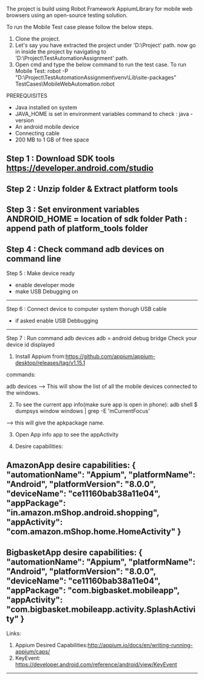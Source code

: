 The project is build using Robot Framework AppiumLibrary for mobile web browsers using an open-source testing solution. 

To run the Mobile Test case please follow the below steps.
1. Clone the project.
2. Let's say you have extracted the project under  'D:\Project' path. now go in inside the project by navigating to 'D:\Project\TestAutomationAssignment' path.
3. Open cmd and type the below command to run the test case.
To run Mobile Test:
robot -P "D:\Project\TestAutomationAssignment\venv\Lib\site-packages" TestCases\MobileWebAutomation.robot


PREREQUISITES
 - Java installed on system
 - JAVA_HOME is set in environment variables
 command to check : java -version
 - An android mobile device
 - Connecting cable
 - 200 MB to 1 GB of free space

Step 1 : Download SDK tools
 https://developer.android.com/studio
----------------------------------------------------------------------------------
Step 2 : Unzip folder & Extract platform tools
----------------------------------------------------------------------------------
Step 3 : Set environment variables
 ANDROID_HOME = location of sdk folder
 Path : append path of platform_tools folder
----------------------------------------------------------------------------------
Step 4 : Check command adb devices on command line
----------------------------------------------------------------------------------
Step 5 : Make device ready
 - enable developer mode
 - make USB Debugging on
----------------------------------------------------------------------------------
Step 6 : Connect device to computer system thorugh USB cable
 - if asked enable USB Debbugging
----------------------------------------------------------------------------------
Step 7 : Run command adb devices
  adb = android debug bridge
 Check your device id displayed


1. Install Appium from:https://github.com/appium/appium-desktop/releases/tag/v1.15.1

commands:

adb devices
--> This will show the list of all the mobile devices connected to the windows.

2. To see the current app info(make sure app is open in phone):
adb shell
$ dumpsys window windows | grep -E 'mCurrentFocus'

--> this will give the apkpackage name.

3. Open App info app to see the appActivity

4. Desire capabilities:

AmazonApp desire capabilities:
{
  "automationName": "Appium",
  "platformName": "Android",
  "platformVersion": "8.0.0",
  "deviceName": "ce11160bab38a11e04",
  "appPackage": "in.amazon.mShop.android.shopping",
  "appActivity": "com.amazon.mShop.home.HomeActivity"
}
----------------------------------------------------------------------------------
BigbasketApp desire capabilities:
{
  "automationName": "Appium",
  "platformName": "Android",
  "platformVersion": "8.0.0",
  "deviceName": "ce11160bab38a11e04",
  "appPackage": "com.bigbasket.mobileapp",
  "appActivity": "com.bigbasket.mobileapp.activity.SplashActivity"
}
----------------------------------------------------------------------------------
Links:
1. Appium Desired Capabilities:http://appium.io/docs/en/writing-running-appium/caps/
2. KeyEvent: https://developer.android.com/reference/android/view/KeyEvent
----------------------------------------------------------------------------------
